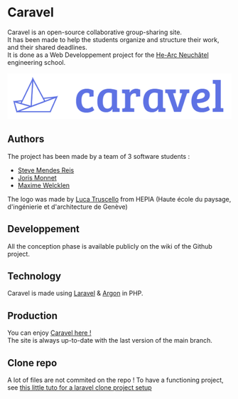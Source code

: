 # Caravel
Caravel is an open-source collaborative group-sharing site.\
It has been made to help the students organize and structure their work, and their shared deadlines.\
It is done as a Web Developpement project for the [He-Arc Neuchâtel](https://www.he-arc.ch/) engineering school.\
\
![brand image](public/assets/img/brand/brand.png)

## Authors
The project has been made by a team of 3 software students :
* [Steve Mendes Reis](https://github.com/M4n0x)
* [Joris Monnet](https://github.com/JorisMonnet)
* [Maxime Welcklen](https://github.com/maximewel)

The logo was made by [Luca Truscello](mailto:truscello.luca@gmail.com) from HEPIA (Haute école du paysage, d'ingénierie et d'architecture de Genève)

## Developpement
All the conception phase is available publicly on the wiki of the Github project.

## Technology
Caravel is made using [Laravel](https://laravel.com/) & [Argon](https://argon-dashboard-laravel.creative-tim.com/) in PHP.

## Production
You can enjoy [Caravel here !](https://caravel.srvz-webapp.he-arc.ch/groups)\
The site is always up-to-date with the last version of the main branch.

## Clone repo
A lot of files are not commited on the repo ! To have a functioning project, see [this little tuto for a laravel clone project setup](https://devmarketer.io/learn/setup-laravel-project-cloned-github-com/)


